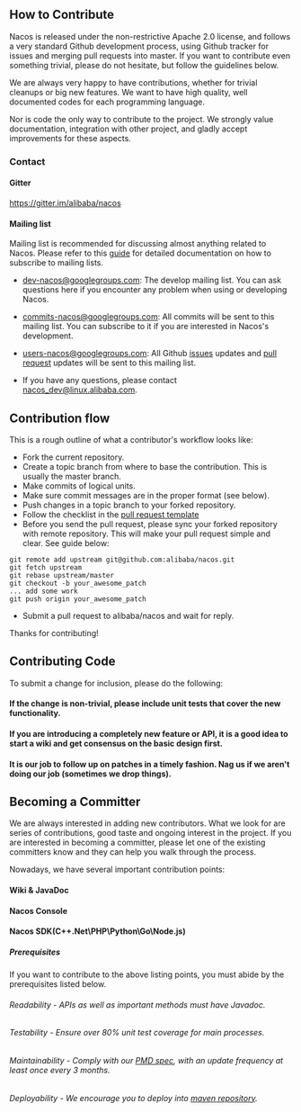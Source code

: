 ## How to Contribute

Nacos is released under the non-restrictive Apache 2.0 license, and follows a very standard Github development process, using Github tracker for issues and merging pull requests into master. If you want to contribute even something trivial, please do not hesitate, but follow the guidelines below.

We are always very happy to have contributions, whether for trivial cleanups or big new features.
We want to have high quality, well documented codes for each programming language.

Nor is code the only way to contribute to the project. We strongly value documentation, integration with other project, and gladly accept improvements for these aspects.

### Contact

#### Gitter
https://gitter.im/alibaba/nacos


#### Mailing list

Mailing list is recommended for discussing almost anything related to Nacos. Please refer to this [guide](https://github.com/apache/incubator-dubbo/wiki/Mailing-list-subscription-guide) for detailed documentation on how to subscribe to mailing lists.

- <a href="mailto:dev-nacos%2Bsubcribe@googlegroups.com">dev-nacos@googlegroups.com</a>: The develop mailing list. You can ask questions here if you encounter any problem when using or developing Nacos.
- <a href="mailto:commits-nacos%2Bsubcribe@googlegroups.com">commits-nacos@googlegroups.com</a>: All commits will be sent to this mailing list. You can subscribe to it if you are interested in Nacos's development.
- <a href="mailto:users-nacos%2Bsubcribe@googlegroups.com">users-nacos@googlegroups.com</a>: All  Github [issues](https://github.com/alibaba/nacos/issues) updates and [pull request](https://github.com/alibaba/nacos/pulls) updates will be sent to this mailing list.

- If you have any questions, please contact <a href="mailto:nacos_dev@linux.alibaba.com">nacos_dev@linux.alibaba.com</a>.

## Contribution flow

This is a rough outline of what a contributor's workflow looks like:

* Fork the current repository.
* Create a topic branch from where to base the contribution. This is usually the master branch.
* Make commits of logical units.
* Make sure commit messages are in the proper format (see below).
* Push changes in a topic branch to your forked repository.
* Follow the checklist in the [pull request template](https://lark.alipay.com/nacos/nacosdocs/askodu)
* Before you send the pull request, please sync your forked repository with remote repository. This will make your pull request simple and clear. See guide below:
```
git remote add upstream git@github.com:alibaba/nacos.git
git fetch upstream
git rebase upstream/master
git checkout -b your_awesome_patch
... add some work
git push origin your_awesome_patch
```
* Submit a pull request to alibaba/nacos and wait for reply.

Thanks for contributing!

## Contributing Code

To submit a change for inclusion, please do the following:

#### If the change is non-trivial, please include unit tests that cover the new functionality.
#### If you are introducing a completely new feature or API, it is a good idea to start a wiki and get consensus on the basic design first.
#### It is our job to follow up on patches in a timely fashion. Nag us if we aren't doing our job (sometimes we drop things).

## Becoming a Committer

We are always interested in adding new contributors. What we look for are series of contributions, good taste and ongoing interest in the project. If you are interested in becoming a committer, please let one of the existing committers know and they can help you walk through the process.

Nowadays, we have several important contribution points:
#### Wiki & JavaDoc
#### Nacos Console
#### Nacos SDK(C++\.Net\PHP\Python\Go\Node.js)

##### Prerequisites
If you want to contribute to the above listing points, you must abide by the prerequisites listed below.

###### Readability - APIs as well as important methods must have Javadoc.
###### Testability - Ensure over 80% unit test coverage for main processes.
###### Maintainability - Comply with our [PMD spec](style/codeStyle.xml), with an update frequency at least once every 3 months.
###### Deployability - We encourage you to deploy into [maven repository](http://search.maven.org/).
